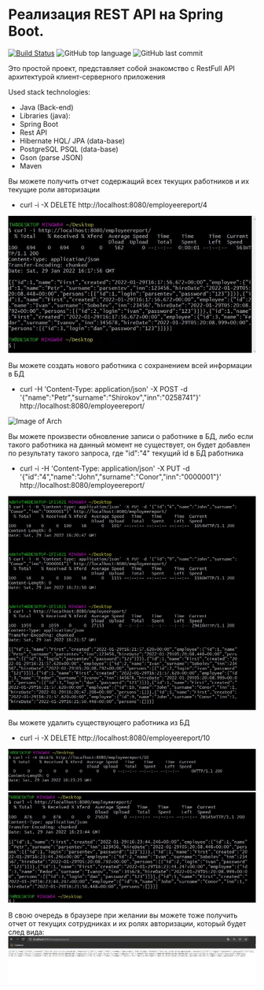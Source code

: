 # Реализация REST API на Spring Boot.

[![Build Status](https://app.travis-ci.com/GrandEmetak/Light_REST_API_auth.svg?branch=master)](https://app.travis-ci.com/GrandEmetak/Light_REST_API_auth)
![GitHub top language](https://img.shields.io/github/languages/top/GrandEmetak/Light_REST_API_auth?logo=java&logoColor=red)
![GitHub last commit](https://img.shields.io/github/last-commit/GrandEmetak/Light_REST_API_auth?logo=github)

Это простой проект,
представляет собой знакомство с RestFull API архитектурой клиент-серверного приложения

Used stack technologies:

- Java (Back-end)
- Libraries (java):
- Spring Boot
- Rest API
- Hibernate HQL/ JPA (data-base)
- PostgreSQL PSQL (data-base)
- Gson (parse JSON)
- Maven

Вы можете получить отчет содержащий всех текущих работников и их текущие роли авторизации

- curl -i -X DELETE http://localhost:8080/employeereport/4

![Image of Arch](https://github.com/GrandEmetak/Light_REST_API_auth/blob/master/image/Screenshot_1.jpg)
  
Вы можете создать нового работника с сохранением всей информации в БД

-  curl -H 'Content-Type: application/json' -X POST -d '{"name":"Petr","surname":"Shirokov","inn":"0258741"}' http://localhost:8080/employeereport/

![Image of Arch](https://github.com/SGrandEmetak/Light_REST_API_auth/blob/master/image/Screenshot_2.jpg)
   
Вы можете произвести обновление записи о работнике в БД, 
либо если такого работника на данный момент не существует,
он будет добавлен по результату такого запроса, где "id":"4" текущий id в БД работника

- curl -i -H 'Content-Type: application/json' -X PUT -d '{"id":"4","name":"John","surname":"Conor","inn":"0000001"}' http://localhost:8080/employeereport/

![Image of Arch](https://github.com/GrandEmetak/Light_REST_API_auth/blob/master/image/Screenshot_5.jpg)
  
Вы можете удалить существующего работника из БД
- curl -i -X DELETE http://localhost:8080/employeereport/10

![Image of Arch](https://github.com/GrandEmetak/Light_REST_API_auth/blob/master/image/Screenshot_4.jpg)
![Image of Arch](https://github.com/GrandEmetak/Light_REST_API_auth/blob/master/image/Screenshot_3.jpg)

В свою очередь в браузере при желании вы можете тоже получить отчет от текущих сотрудниках и их ролях авторизации,
который будет след вида:
![Image of Arch](https://github.com/GrandEmetak/Light_REST_API_auth/blob/master/image/Screenshot_6.jpg)


